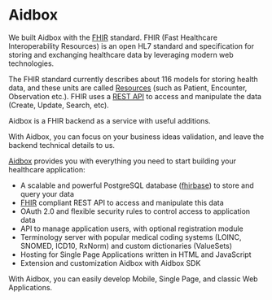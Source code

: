 # Aidbox

We built Aidbox with the [FHIR](http://www.hl7.org/fhir/) standard. FHIR \(Fast Healthcare Interoperability Resources\) is an open HL7 standard and specification for storing and exchanging healthcare data by leveraging modern web technologies.

The FHIR standard currently describes about 116 models for storing health data, and these units are called [Resources](http://www.hl7.org/fhir/resourcelist.html) \(such as Patient, Encounter, Observation etc.\). FHIR uses a [REST API](https://hello.aidbox.io/docs/rest-api) to access and manipulate the data \(Create, Update, Search, etc\).

Aidbox is a FHIR backend as a service with useful additions.

With Aidbox, you can focus on your business ideas validation, and leave the backend technical details to us.

[Aidbox](https://www.health-samurai.io/aidbox) provides you with everything you need to start building your healthcare application:

* A scalable and powerful PostgreSQL database \([fhirbase](http://fhirbase.github.io/)\) to store and query your data
* [FHIR](http://www.hl7.org/fhir/) compliant REST API to access and manipulate this data
* OAuth 2.0 and flexible security rules to control access to application data
* API to manage application users, with optional registration module
* Terminology server with popular medical coding systems \(LOINC, SNOMED, ICD10, RxNorm\) and custom dictionaries \(ValueSets\)
* Hosting for Single Page Applications written in HTML and JavaScript
* Extension and customization Aidbox with Aidbox SDK

With Aidbox, you can easily develop Mobile, Single Page, and classic Web Applications.

